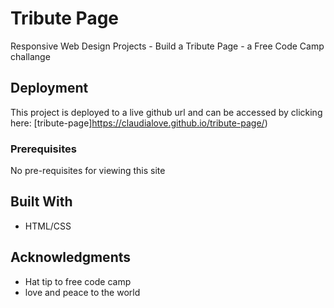 # Tribute Page

Responsive Web Design Projects - Build a Tribute Page - a Free Code Camp challange

## Deployment

This project is deployed to a live github url and can be accessed by clicking here: 
[tribute-page]https://claudialove.github.io/tribute-page/)

### Prerequisites

No pre-requisites for viewing this site


## Built With

* HTML/CSS

## Acknowledgments

* Hat tip to free code camp
* love and peace to the world
